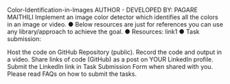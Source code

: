 Color-Identification-in-Images
AUTHOR - DEVELOPED BY: PAGARE MAITHILI Implement an image color detector which identifies all the colors in an image or video. ● Below resources are just for references you can use any library/approach to achieve the goal. ● Resources: link1 ● Task submission:

Host the code on GitHub Repository (public).
Record the code and output in a video.
Share links of code (GitHub) as a post on YOUR LinkedIn profile.
Submit the LinkedIn link in Task Submission Form when shared with you.
Please read FAQs on how to submit the tasks.
